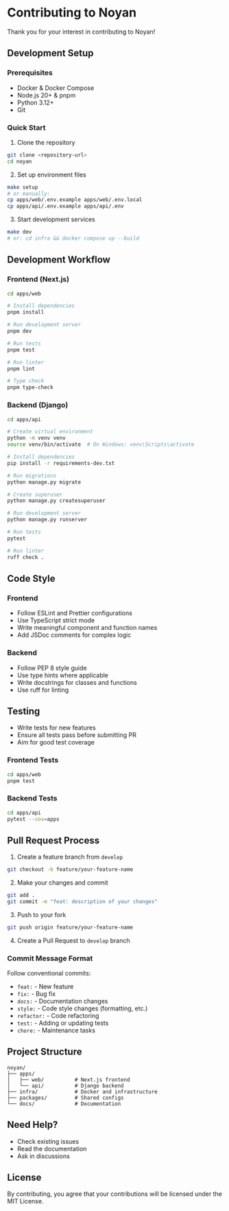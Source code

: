 # Contributing to Noyan

Thank you for your interest in contributing to Noyan!

## Development Setup

### Prerequisites
- Docker & Docker Compose
- Node.js 20+ & pnpm
- Python 3.12+
- Git

### Quick Start

1. Clone the repository
```bash
git clone <repository-url>
cd noyan
```

2. Set up environment files
```bash
make setup
# or manually:
cp apps/web/.env.example apps/web/.env.local
cp apps/api/.env.example apps/api/.env
```

3. Start development services
```bash
make dev
# or: cd infra && docker compose up --build
```

## Development Workflow

### Frontend (Next.js)

```bash
cd apps/web

# Install dependencies
pnpm install

# Run development server
pnpm dev

# Run tests
pnpm test

# Run linter
pnpm lint

# Type check
pnpm type-check
```

### Backend (Django)

```bash
cd apps/api

# Create virtual environment
python -m venv venv
source venv/bin/activate  # On Windows: venv\Scripts\activate

# Install dependencies
pip install -r requirements-dev.txt

# Run migrations
python manage.py migrate

# Create superuser
python manage.py createsuperuser

# Run development server
python manage.py runserver

# Run tests
pytest

# Run linter
ruff check .
```

## Code Style

### Frontend
- Follow ESLint and Prettier configurations
- Use TypeScript strict mode
- Write meaningful component and function names
- Add JSDoc comments for complex logic

### Backend
- Follow PEP 8 style guide
- Use type hints where applicable
- Write docstrings for classes and functions
- Use ruff for linting

## Testing

- Write tests for new features
- Ensure all tests pass before submitting PR
- Aim for good test coverage

### Frontend Tests
```bash
cd apps/web
pnpm test
```

### Backend Tests
```bash
cd apps/api
pytest --cov=apps
```

## Pull Request Process

1. Create a feature branch from `develop`
```bash
git checkout -b feature/your-feature-name
```

2. Make your changes and commit
```bash
git add .
git commit -m "feat: description of your changes"
```

3. Push to your fork
```bash
git push origin feature/your-feature-name
```

4. Create a Pull Request to `develop` branch

### Commit Message Format

Follow conventional commits:
- `feat:` - New feature
- `fix:` - Bug fix
- `docs:` - Documentation changes
- `style:` - Code style changes (formatting, etc.)
- `refactor:` - Code refactoring
- `test:` - Adding or updating tests
- `chore:` - Maintenance tasks

## Project Structure

```
noyan/
├── apps/
│   ├── web/          # Next.js frontend
│   └── api/          # Django backend
├── infra/            # Docker and infrastructure
├── packages/         # Shared configs
└── docs/             # Documentation
```

## Need Help?

- Check existing issues
- Read the documentation
- Ask in discussions

## License

By contributing, you agree that your contributions will be licensed under the MIT License.
